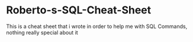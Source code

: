 # Roberto-s-SQL-Cheat-Sheet
This is a cheat sheet that i wrote in order to help me with SQL Commands, nothing really special about it
